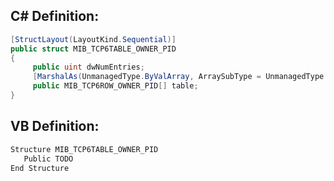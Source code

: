 
## C# Definition:
```cs
[StructLayout(LayoutKind.Sequential)]
public struct MIB_TCP6TABLE_OWNER_PID
{
     public uint dwNumEntries;
     [MarshalAs(UnmanagedType.ByValArray, ArraySubType = UnmanagedType.Struct, SizeConst = 1)]
     public MIB_TCP6ROW_OWNER_PID[] table;
}
```

## VB Definition:
```cs
Structure MIB_TCP6TABLE_OWNER_PID 
   Public TODO
End Structure
```
